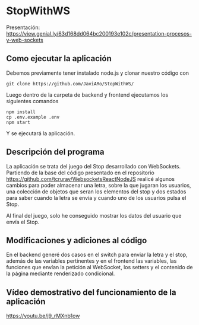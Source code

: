 # StopWithWS

Presentación: https://view.genial.ly/63d168dd064bc200193e102c/presentation-procesos-y-web-sockets

## Como ejecutar la aplicación
Debemos previamente tener instalado node.js y clonar nuestro código con

```
git clone https://github.com/JaviARo/StopWithWS/
```

Luego dentro de la carpeta de backend y frontend ejecutamos los siguientes comandos

```
npm install
cp .env.example .env
npm start
```

Y se ejecutará la aplicación.

## Descripción del programa

La aplicación se trata del juego del Stop desarrollado con WebSockets. Partiendo de la base del código presentado en el repositorio https://github.com/tcrurav/WebsocketsReactNodeJS realicé algunos cambios para poder almacenar una letra, sobre la que jugaran los usuarios, una colección de objetos que seran los elementos del stop y dos estados para saber cuando la letra se envía y cuando uno de los usuarios pulsa el Stop.

Al final del juego, solo he conseguido mostrar los datos del usuario que envía el Stop.

## Modificaciones y adiciones al código

En el backend generé dos casos en el switch para enviar la letra y el stop, además de las variables pertinentes y en el frontend las variables, las funciones que envían la petición al WebSocket, los setters y el contenido de la página mediante renderizado condicional.


## Vídeo demostrativo del funcionamiento de la aplicación
https://youtu.be/j9_rMXnb1ow
